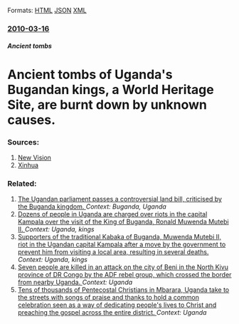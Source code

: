
Formats: [HTML](/news/2010/03/16/ancient-tombs-of-uganda-s-bugandan-kings-a-world-heritage-site-are-burnt-down-by-unknown-causes.html)  [JSON](/news/2010/03/16/ancient-tombs-of-uganda-s-bugandan-kings-a-world-heritage-site-are-burnt-down-by-unknown-causes.json)  [XML](/news/2010/03/16/ancient-tombs-of-uganda-s-bugandan-kings-a-world-heritage-site-are-burnt-down-by-unknown-causes.xml)  

### [2010-03-16](/news/2010/03/16/index.md)

##### Ancient tombs
# Ancient tombs of Uganda's Bugandan kings, a World Heritage Site, are burnt down by unknown causes. 




### Sources:

1. [New Vision](http://www.newvision.co.ug/D/8/12/713151)
2. [Xinhua](http://news.xinhuanet.com/english2010/culture/2010-03/17/c_13213838.htm)

### Related:

1. [ The Ugandan parliament passes a controversial land bill, criticised by the Buganda kingdom. ](/news/2009/11/27/the-ugandan-parliament-passes-a-controversial-land-bill-criticised-by-the-buganda-kingdom.md) _Context: Buganda, Uganda_
2. [ Dozens of people in Uganda are charged over riots in the capital Kampala over the visit of the King of Buganda, Ronald Muwenda Mutebi II. ](/news/2009/09/14/dozens-of-people-in-uganda-are-charged-over-riots-in-the-capital-kampala-over-the-visit-of-the-king-of-buganda-ronald-muwenda-mutebi-ii.md) _Context: Uganda, kings_
3. [ Supporters of the traditional Kabaka of Buganda, Muwenda Mutebi II, riot in the Ugandan capital Kampala after a move by the government to prevent him from visiting a local area, resulting in several deaths. ](/news/2009/09/10/supporters-of-the-traditional-kabaka-of-buganda-muwenda-mutebi-ii-riot-in-the-ugandan-capital-kampala-after-a-move-by-the-government-to-p.md) _Context: Uganda, kings_
4. [Seven people are killed in an attack on the city of Beni in the North Kivu province of DR Congo by the ADF rebel group, which crossed the border from nearby Uganda. ](/news/2018/03/5/seven-people-are-killed-in-an-attack-on-the-city-of-beni-in-the-north-kivu-province-of-dr-congo-by-the-adf-rebel-group-which-crossed-the-bo.md) _Context: Uganda_
5. [Tens of thousands of Pentecostal Christians in Mbarara, Uganda take to the streets with songs of praise and thanks to hold a common celebration seen as a way of dedicating people's lives to Christ and preaching the gospel across the entire district. ](/news/2018/01/25/tens-of-thousands-of-pentecostal-christians-in-mbarara-uganda-take-to-the-streets-with-songs-of-praise-and-thanks-to-hold-a-common-celebrat.md) _Context: Uganda_
